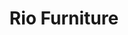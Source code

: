 ---
title: "Rio Furniture"
draft: false
image : "images/portfolio/work2.jpg"
bg_image: "images/featue-bg.jpg"
category: "Illustration"
---